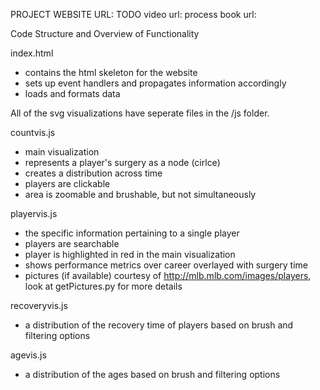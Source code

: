 PROJECT WEBSITE URL: TODO
video url:
process book url:

Code Structure and Overview of Functionality

index.html
  - contains the html skeleton for the website
  - sets up event handlers and propagates information accordingly
  - loads and formats data

All of the svg visualizations have seperate files in the /js folder.

countvis.js
  - main visualization
  - represents a player's surgery as a node (cirlce)
  - creates a distribution across time
  - players are clickable
  - area is zoomable and brushable, but not simultaneously

playervis.js
  - the specific information pertaining to a single player
  - players are searchable
  - player is highlighted in red in the main visualization
  - shows performance metrics over career overlayed with surgery time
  - pictures (if available) courtesy of http://mlb.mlb.com/images/players, look at getPictures.py for more details

recoveryvis.js
  - a distribution of the recovery time of players based on brush and filtering options

agevis.js
  - a distribution of the ages based on brush and filtering options
